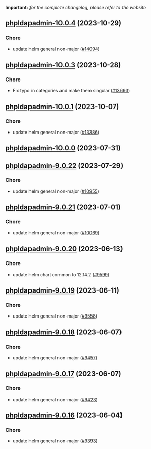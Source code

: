 **Important:**
*for the complete changelog, please refer to the website*




## [phpldapadmin-10.0.4](https://github.com/truecharts/charts/compare/phpldapadmin-10.0.3...phpldapadmin-10.0.4) (2023-10-29)

### Chore

- update helm general non-major ([#14094](https://github.com/truecharts/charts/issues/14094))
  
  


## [phpldapadmin-10.0.3](https://github.com/truecharts/charts/compare/phpldapadmin-10.0.1...phpldapadmin-10.0.3) (2023-10-28)

### Chore

- Fix typo in categories and make them singular ([#13693](https://github.com/truecharts/charts/issues/13693))
  
  


## [phpldapadmin-10.0.1](https://github.com/truecharts/charts/compare/phpldapadmin-10.0.0...phpldapadmin-10.0.1) (2023-10-07)

### Chore

- update helm general non-major ([#13386](https://github.com/truecharts/charts/issues/13386))
  
  



## [phpldapadmin-10.0.0](https://github.com/truecharts/charts/compare/phpldapadmin-9.0.22...phpldapadmin-10.0.0) (2023-07-31)




## [phpldapadmin-9.0.22](https://github.com/truecharts/charts/compare/phpldapadmin-9.0.21...phpldapadmin-9.0.22) (2023-07-29)

### Chore

- update helm general non-major ([#10955](https://github.com/truecharts/charts/issues/10955))
  
  


## [phpldapadmin-9.0.21](https://github.com/truecharts/charts/compare/phpldapadmin-9.0.20...phpldapadmin-9.0.21) (2023-07-01)

### Chore

- update helm general non-major ([#10069](https://github.com/truecharts/charts/issues/10069))
  
  


## [phpldapadmin-9.0.20](https://github.com/truecharts/charts/compare/phpldapadmin-9.0.19...phpldapadmin-9.0.20) (2023-06-13)

### Chore

- update helm chart common to 12.14.2 ([#9599](https://github.com/truecharts/charts/issues/9599))
  
  


## [phpldapadmin-9.0.19](https://github.com/truecharts/charts/compare/phpldapadmin-9.0.18...phpldapadmin-9.0.19) (2023-06-11)

### Chore

- update helm general non-major ([#9558](https://github.com/truecharts/charts/issues/9558))
  
  


## [phpldapadmin-9.0.18](https://github.com/truecharts/charts/compare/phpldapadmin-9.0.17...phpldapadmin-9.0.18) (2023-06-07)

### Chore

- update helm general non-major ([#9457](https://github.com/truecharts/charts/issues/9457))
  
  


## [phpldapadmin-9.0.17](https://github.com/truecharts/charts/compare/phpldapadmin-9.0.16...phpldapadmin-9.0.17) (2023-06-07)

### Chore

- update helm general non-major ([#9423](https://github.com/truecharts/charts/issues/9423))
  
  


## [phpldapadmin-9.0.16](https://github.com/truecharts/charts/compare/phpldapadmin-9.0.15...phpldapadmin-9.0.16) (2023-06-04)

### Chore

- update helm general non-major ([#9393](https://github.com/truecharts/charts/issues/9393))
  
